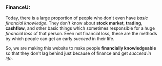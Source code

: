 ### FinanceU:

Today, there is a large proportion of people who don't even have *basic financial knowledge*. They don't know about **stock market**, **trading**, **cashflow**, and other basic things which sometimes responsible for a huge *financial loss* of that person. Even not financial loss, these are the methods by which people can get an early *succeed* in their life. 

So, we are making this website to make people **financially knowledgeable** so that they don't lag behind just because of finance and get *succeed in life*.
